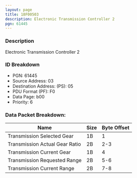 ```yaml
---
layout: page
title: 18F00503
description: Electronic Transmission Controller 2
pgn: 61445
---
```


### Description

Electronic Transmission Controller 2

### ID Breakdown
* PGN: 61445
* Source Address: 03
* Destination Address: (PS): 05
* PDU Format (PF): F0
* Data Page: b00
* Priority: 6

### Data Packet Breakdown:

| Name | Size | Byte Offset |
| ---- | ---- | ----------- |
| Transmission Selected Gear | 1B | 1 |
| Transmission Actual Gear Ratio | 2B | 2-3 |
| Transmission Current Gear | 1B | 4 |
| Transmission Requested Range | 2B | 5-6 |
| Transmission Current Range | 2B | 7-8 |
